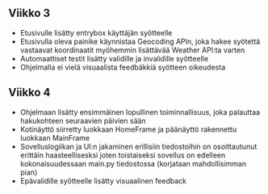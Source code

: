 ## Viikko 3

- Etusivulle lisätty entrybox käyttäjän syötteelle
- Etusivulla oleva painike käynnistaa Geocoding APIn, joka hakee syötettä vastaavat koordinaatit myöhemmin lisättävää Weather API:ta varten
- Automaattiset testit lisätty validille ja invalidille syötteelle
- Ohjelmalla ei vielä visuaalista feedbäkkiä syötteen oikeudesta

## Viikko 4

- Ohjelmaan lisätty ensimmäinen lopullinen toiminnallisuus, joka palauttaa hakukohteen seuraavien päivien sään
- Kotinäyttö siirretty luokkaan HomeFrame ja päänäyttö rakennettu luokkaan MainFrame
- Sovelluslogiikan ja UI:n jakaminen erillisiin tiedostoihin on osoittautunut erittäin haasteellisesksi joten toistaiseksi sovellus on edelleen kokonaisuudessaan main.py tiedostossa (korjataan mahdollisimman pian)
- Epävalidille syötteelle lisätty visuaalinen feedback
